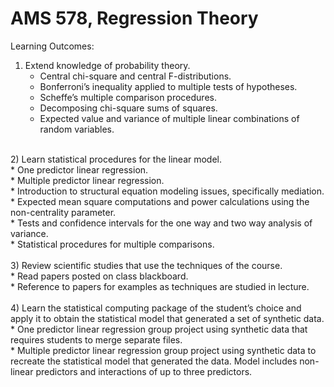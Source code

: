 # AMS 578, Regression Theory

Learning Outcomes:<br>

1) Extend knowledge of probability theory.<br>
      * Central chi-square and central F-distributions.<br>
      * Bonferroni’s inequality applied to multiple tests of hypotheses.<br>
      * Scheffe’s multiple comparison procedures. <br>
      * Decomposing chi-square sums of squares.<br>
      * Expected value and variance of multiple linear combinations of random variables.<br>
<br>
2) Learn statistical procedures for the linear model.<br>
      * One predictor linear regression.<br>
      * Multiple predictor linear regression. <br>
      * Introduction to structural equation modeling issues, specifically mediation. <br>
      * Expected mean square computations and power calculations using the non-centrality parameter.<br>
      * Tests and confidence intervals for the one way and two way analysis of variance. <br>
      * Statistical procedures for multiple comparisons.<br>
<br>
3) Review scientific studies that use the techniques of the course.<br>
      * Read papers posted on class blackboard.<br>
      * Reference to papers for examples as techniques are studied in lecture.<br>
<br>
4) Learn the statistical computing package of the student’s choice and apply it to obtain the statistical model that generated a set of synthetic data. <br>
       * One predictor linear regression group project using synthetic data that requires students to merge separate files.<br>
      * Multiple predictor linear regression group project using synthetic data to recreate the statistical model that generated the data. Model includes non-linear predictors and interactions of up to three predictors.<br>
